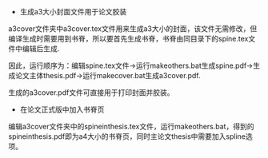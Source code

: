 

+ 生成a3大小封面文件用于论文胶装

a3cover文件夹中a3cover.tex文件用来生成a3大小的封面，该文件无需修改，但编译生成时需要用到书脊，所以要首先生成书脊，书脊由同目录下的spine.tex文件中编辑后生成.

因此，运行顺序为：编辑spine.tex文件->运行makeothers.bat生成spine.pdf->生成论文主体thesis.pdf->运行makecover.bat生成a3cover.pdf.

生成的a3cover.pdf文件可直接用于打印封面并胶装。


+ 在论文正式版中加入书脊页

编辑a3cover文件夹中的spineinthesis.tex文件，运行makeothers.bat，得到的spineinthesis.pdf即为a4大小的书脊页，同时主论文thesis中需要加入spline选项。